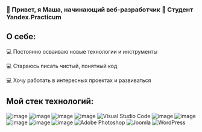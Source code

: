 ### 👋 Привет, я Маша, начинающий веб-разработчик 🔭 Студент Yandex.Practicum

## О себе:
💻 Постоянно осваиваю новые технологии и инструменты

💻 Стараюсь писать чистый, понятный код

💻 Хочу работать в интересных проектах и развиваться

## Мой стек технологий:
![image](https://user-images.githubusercontent.com/110569603/215610480-be67bd9c-01e1-488a-a867-08c8ad593d1b.png)
![image](https://user-images.githubusercontent.com/110569603/215610502-f7ef0242-7e50-4b8c-94ff-88d6e85d10ca.png)
![image](https://user-images.githubusercontent.com/110569603/215610524-be253bdb-56e1-4fdf-9780-82903b1de8f2.png)
![image](https://user-images.githubusercontent.com/110569603/215610583-e70eefe7-3036-41f0-9f16-d0c11e7a0aab.png)
![Visual Studio Code](https://img.shields.io/badge/Visual%20Studio%20Code-0078d7.svg?style=for-the-badge&logo=visual-studio-code&logoColor=white)
![image](https://user-images.githubusercontent.com/110569603/215610617-241782b0-fbb4-43e1-90d1-62fd0da4f767.png)
![image](https://user-images.githubusercontent.com/110569603/215610639-19ca8193-bd33-4330-8e26-6028d9d130ce.png)
![image](https://user-images.githubusercontent.com/110569603/215610729-e62135a1-a716-4741-bd0f-3d94dd311910.png)
![image](https://user-images.githubusercontent.com/110569603/215611918-25ba31cd-71fe-4dca-a6fb-f37a2cb4f2ac.png)
![image](https://user-images.githubusercontent.com/110569603/215610763-99bab610-d576-4c39-9689-cdc6a13ecb16.png)
![Adobe Photoshop](https://img.shields.io/badge/adobe%20photoshop-%2331A8FF.svg?style=for-the-badge&logo=adobe%20photoshop&logoColor=white)
![Joomla](https://img.shields.io/badge/joomla-%235091CD.svg?style=for-the-badge&logo=joomla&logoColor=white)
![WordPress](https://img.shields.io/badge/WordPress-%23117AC9.svg?style=for-the-badge&logo=WordPress&logoColor=white)
